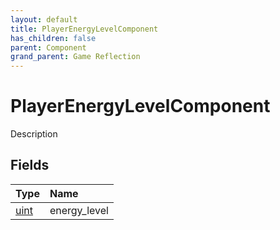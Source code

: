 ```yaml
---
layout: default
title: PlayerEnergyLevelComponent
has_children: false
parent: Component
grand_parent: Game Reflection
---
```

# PlayerEnergyLevelComponent
Description 

## Fields

| Type | Name |
|:-------------|:--------------|
| [uint](/docs/game-reflection/components/uint) | energy_level |

